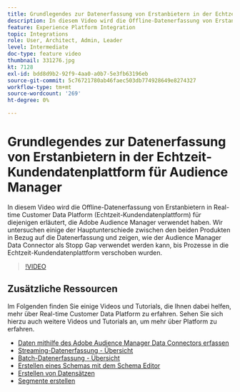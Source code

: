 ```yaml
---
title: Grundlegendes zur Datenerfassung von Erstanbietern in der Echtzeit-Kundendatenplattform für Audience Manager
description: In diesem Video wird die Offline-Datenerfassung von Erstanbietern in Real-time Customer Data Platform (Echtzeit-Kundendatenplattform) für diejenigen erläutert, die Adobe Audience Manager verwendet haben. Wir untersuchen einige der Hauptunterschiede zwischen den beiden Produkten in Bezug auf die Datenerfassung und zeigen, wie der Audience Manager Data Connector als Stopp Gap verwendet werden kann, bis Prozesse in die Echtzeit-Kundendatenplattform verschoben wurden.
feature: Experience Platform Integration
topic: Integrations
role: User, Architect, Admin, Leader
level: Intermediate
doc-type: feature video
thumbnail: 331276.jpg
kt: 7128
exl-id: bdd8d9b2-92f9-4aa0-a0b7-5e3fb63196eb
source-git-commit: 5c76721780ab46faec503db774928649e8274327
workflow-type: tm+mt
source-wordcount: '269'
ht-degree: 0%

---
```


# Grundlegendes zur Datenerfassung von Erstanbietern in der Echtzeit-Kundendatenplattform für Audience Manager

In diesem Video wird die Offline-Datenerfassung von Erstanbietern in Real-time Customer Data Platform (Echtzeit-Kundendatenplattform) für diejenigen erläutert, die Adobe Audience Manager verwendet haben. Wir untersuchen einige der Hauptunterschiede zwischen den beiden Produkten in Bezug auf die Datenerfassung und zeigen, wie der Audience Manager Data Connector als Stopp Gap verwendet werden kann, bis Prozesse in die Echtzeit-Kundendatenplattform verschoben wurden.


>[!VIDEO](https://video.tv.adobe.com/v/331276/?quality=12&learn=on)

## Zusätzliche Ressourcen

Im Folgenden finden Sie einige Videos und Tutorials, die Ihnen dabei helfen, mehr über Real-time Customer Data Platform zu erfahren. Sehen Sie sich hierzu auch weitere Videos und Tutorials an, um mehr über Platform zu erfahren.

* [Daten mithilfe des Adobe Audience Manager Data Connectors erfassen](https://experienceleague.adobe.com/docs/platform-learn/tutorials/sources/ingest-data-from-aam.html?lang=en#sources)
* [Streaming-Datenerfassung - Übersicht](https://experienceleague.adobe.com/docs/platform-learn/tutorials/data-ingestion/understanding-streaming-ingestion.html?lang=en#data-ingestion)
* [Batch-Datenerfassung - Übersicht](https://experienceleague.adobe.com/docs/platform-learn/tutorials/data-ingestion/batch-ingestion-overview.html?lang=en#data-ingestion)
* [Erstellen eines Schemas mit dem Schema Editor](https://experienceleague.adobe.com/docs/experience-platform/xdm/tutorials/create-schema-ui.html?lang=en#getting-started)
* [Erstellen von Datensätzen](https://experienceleague.adobe.com/docs/platform-learn/getting-started-for-data-architects-and-data-engineers/create-datasets.html?lang=en#permissions-required)
* [Segmente erstellen](https://experienceleague.adobe.com/docs/platform-learn/tutorials/segments/create-segments.html?lang=en#segments)
